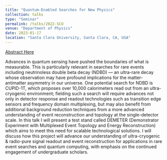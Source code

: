 ```yaml
---
title: "Quantum-Enabled Searches for New Physics"
collection: talks
type: "Seminar"
permalink: /talks/2022-SCU
venue: "Department of Physics"
date: 2023-01-17
location: "Santa Clara University, Santa Clara, CA, USA"
---
```


[Abstract Here](https://www.scu.edu/cas/physics/news--events/calendar/#!view/event/event_id/314458)


Advances in quantum sensing have pushed the boundaries of what is measurable. This is particularly relevant in searches for rare events including neutrinoless double beta decay (NDBD) — an ultra-rare decay whose observation may have profound implications for the matter-antimatter asymmetry in our universe. One potential search for NDBD is CUPID-1T, which proposes over 10,000 calorimeters read out from an ultra-cryogenic environment; fielding such a search will require advances not only in detector response and readout technologies such as transition edge sensors and frequency domain multiplexing, but may also benefit from additional background reduction techniques from a more advanced understanding of event reconstruction and topology at the single-detector scale.
In this talk I will present a test stand called DEMETER (Demonstrator Experiment with Multiplexed Event Topology and Energy Reconstruction) which aims to meet this need for scalable technological solutions. I will discuss how this project will advance our understanding of ultra-cryogenic & radio-pure signal readout and event reconstruction for applications in rare event searches and quantum computing, with emphasis on the continued engagement of undergraduate scholars. 


<!-- A PDF of slides is available [at this link](/files/UW_Invited_1Dec22.pdf).

The seminar recoursing is available [here, courtesy of UW](https://archive.int.washington.edu/talks/S@INTvideos/Hansen_Dec_1_2022.mp4). -->
